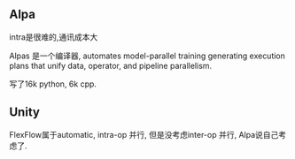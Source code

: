 ## Alpa

intra是很难的,通讯成本大

Alpas 是一个编译器,  automates model-parallel training generating execution plans that unify data, operator, and pipeline parallelism.

写了16k python, 6k cpp.

## Unity

FlexFlow属于automatic, intra-op 并行, 但是没考虑inter-op 并行, Alpa说自己考虑了. 

